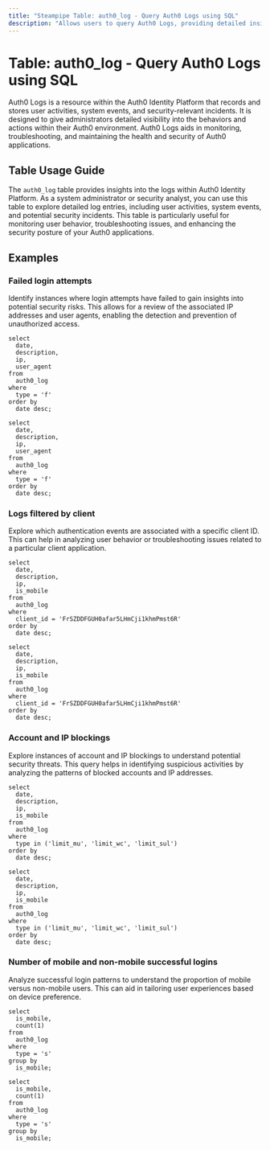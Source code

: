 ```yaml
---
title: "Steampipe Table: auth0_log - Query Auth0 Logs using SQL"
description: "Allows users to query Auth0 Logs, providing detailed insights into user activities, system events, and security-relevant incidents."
---
```


# Table: auth0_log - Query Auth0 Logs using SQL

Auth0 Logs is a resource within the Auth0 Identity Platform that records and stores user activities, system events, and security-relevant incidents. It is designed to give administrators detailed visibility into the behaviors and actions within their Auth0 environment. Auth0 Logs aids in monitoring, troubleshooting, and maintaining the health and security of Auth0 applications.

## Table Usage Guide

The `auth0_log` table provides insights into the logs within Auth0 Identity Platform. As a system administrator or security analyst, you can use this table to explore detailed log entries, including user activities, system events, and potential security incidents. This table is particularly useful for monitoring user behavior, troubleshooting issues, and enhancing the security posture of your Auth0 applications.

## Examples

### Failed login attempts
Identify instances where login attempts have failed to gain insights into potential security risks. This allows for a review of the associated IP addresses and user agents, enabling the detection and prevention of unauthorized access.

```sql+postgres
select
  date,
  description,
  ip,
  user_agent
from
  auth0_log
where
  type = 'f'
order by
  date desc;
```

```sql+sqlite
select
  date,
  description,
  ip,
  user_agent
from
  auth0_log
where
  type = 'f'
order by
  date desc;
```

### Logs filtered by client
Explore which authentication events are associated with a specific client ID. This can help in analyzing user behavior or troubleshooting issues related to a particular client application.

```sql+postgres
select
  date,
  description,
  ip,
  is_mobile
from
  auth0_log
where
  client_id = 'FrSZDDFGUH0afar5LHmCji1khmPmst6R'
order by
  date desc;
```

```sql+sqlite
select
  date,
  description,
  ip,
  is_mobile
from
  auth0_log
where
  client_id = 'FrSZDDFGUH0afar5LHmCji1khmPmst6R'
order by
  date desc;
```

### Account and IP blockings
Explore instances of account and IP blockings to understand potential security threats. This query helps in identifying suspicious activities by analyzing the patterns of blocked accounts and IP addresses.

```sql+postgres
select
  date,
  description,
  ip,
  is_mobile
from
  auth0_log
where
  type in ('limit_mu', 'limit_wc', 'limit_sul')
order by
  date desc;
```

```sql+sqlite
select
  date,
  description,
  ip,
  is_mobile
from
  auth0_log
where
  type in ('limit_mu', 'limit_wc', 'limit_sul')
order by
  date desc;
```

### Number of mobile and non-mobile successful logins
Analyze successful login patterns to understand the proportion of mobile versus non-mobile users. This can aid in tailoring user experiences based on device preference.

```sql+postgres
select
  is_mobile,
  count(1)
from
  auth0_log
where
  type = 's'
group by
  is_mobile;
```

```sql+sqlite
select
  is_mobile,
  count(1)
from
  auth0_log
where
  type = 's'
group by
  is_mobile;
```